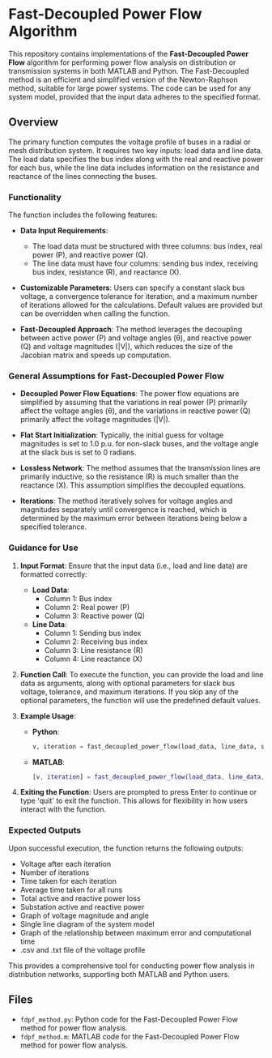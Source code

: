 # Fast-Decoupled Power Flow Algorithm

This repository contains implementations of the **Fast-Decoupled Power Flow** algorithm for performing power flow analysis on distribution or transmission systems in both MATLAB and Python. The Fast-Decoupled method is an efficient and simplified version of the Newton-Raphson method, suitable for large power systems. The code can be used for any system model, provided that the input data adheres to the specified format.

## Overview

The primary function computes the voltage profile of buses in a radial or mesh distribution system. It requires two key inputs: load data and line data. The load data specifies the bus index along with the real and reactive power for each bus, while the line data includes information on the resistance and reactance of the lines connecting the buses.

### Functionality

The function includes the following features:
- **Data Input Requirements**:
  - The load data must be structured with three columns: bus index, real power (P), and reactive power (Q).
  - The line data must have four columns: sending bus index, receiving bus index, resistance (R), and reactance (X).
  
- **Customizable Parameters**: Users can specify a constant slack bus voltage, a convergence tolerance for iteration, and a maximum number of iterations allowed for the calculations. Default values are provided but can be overridden when calling the function.

- **Fast-Decoupled Approach**: The method leverages the decoupling between active power (P) and voltage angles (θ), and reactive power (Q) and voltage magnitudes (|V|), which reduces the size of the Jacobian matrix and speeds up computation.

### General Assumptions for Fast-Decoupled Power Flow

- **Decoupled Power Flow Equations**: The power flow equations are simplified by assuming that the variations in real power (P) primarily affect the voltage angles (θ), and the variations in reactive power (Q) primarily affect the voltage magnitudes (|V|).

- **Flat Start Initialization**: Typically, the initial guess for voltage magnitudes is set to 1.0 p.u. for non-slack buses, and the voltage angle at the slack bus is set to 0 radians.

- **Lossless Network**: The method assumes that the transmission lines are primarily inductive, so the resistance (R) is much smaller than the reactance (X). This assumption simplifies the decoupled equations.

- **Iterations**: The method iteratively solves for voltage angles and magnitudes separately until convergence is reached, which is determined by the maximum error between iterations being below a specified tolerance.

### Guidance for Use

1. **Input Format**: Ensure that the input data (i.e., load and line data) are formatted correctly:
   - **Load Data**: 
     - Column 1: Bus index
     - Column 2: Real power (P)
     - Column 3: Reactive power (Q)
   - **Line Data**: 
     - Column 1: Sending bus index
     - Column 2: Receiving bus index
     - Column 3: Line resistance (R)
     - Column 4: Line reactance (X)

2. **Function Call**: To execute the function, you can provide the load and line data as arguments, along with optional parameters for slack bus voltage, tolerance, and maximum iterations. If you skip any of the optional parameters, the function will use the predefined default values.

3. **Example Usage**:
   - **Python**:
     ```python
     v, iteration = fast_decoupled_power_flow(load_data, line_data, slack_bus_voltage=1.05, tolerance=1e-4)
     ```
   - **MATLAB**:
     ```matlab
     [v, iteration] = fast_decoupled_power_flow(load_data, line_data, 1.05, 1e-4);
     ```

4. **Exiting the Function**: Users are prompted to press Enter to continue or type 'quit' to exit the function. This allows for flexibility in how users interact with the function.

### Expected Outputs

Upon successful execution, the function returns the following outputs:
- Voltage after each iteration
- Number of iterations
- Time taken for each iteration
- Average time taken for all runs
- Total active and reactive power loss
- Substation active and reactive power
- Graph of voltage magnitude and angle
- Single line diagram of the system model
- Graph of the relationship between maximum error and computational time
- .csv and .txt file of the voltage profile

This provides a comprehensive tool for conducting power flow analysis in distribution networks, supporting both MATLAB and Python users.

## Files

- `fdpf_method.py`: Python code for the Fast-Decoupled Power Flow method for power flow analysis.
- `fdpf_method.m`: MATLAB code for the Fast-Decoupled Power Flow method for power flow analysis.
